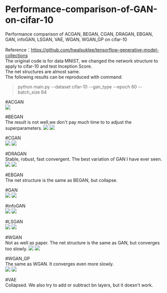 # Performance-comparison-of-GAN-on-cifar-10
Performance comparison of ACGAN, BEGAN, CGAN, DRAGAN, EBGAN, GAN, infoGAN, LSGAN, VAE, WGAN, WGAN_GP on cifar-10

Reference：https://github.com/hwalsuklee/tensorflow-generative-model-collections <br>
The original code is for data MNIST, we changed the network structure to apply to cifar-10 and test Inception Score. <br>
The net structures are almost same.<br>
The following results can be reproduced with command:
>python main.py --dataset cifar-10 --gan_type <TYPE> --epoch 60 --batch_size 64

#ACGAN <br>
![](https://github.com/AliceAria/Performance-comparison-of-GAN-on-cifar-10/raw/master/images/ACGAN_IS.png)  

#BEGAN <br>
The result is not well,we don't pay much time to to adjust the superparameters.
![](https://github.com/AliceAria/Performance-comparison-of-GAN-on-cifar-10/raw/master/images/BEGAN_IS.png) 
![](https://github.com/AliceAria/Performance-comparison-of-GAN-on-cifar-10/raw/master/images/BEGAN_train_59_0715.png)  

#CGAN <br>
![](https://github.com/AliceAria/Performance-comparison-of-GAN-on-cifar-10/raw/master/images/CGAN_IS.png) 
![](https://github.com/AliceAria/Performance-comparison-of-GAN-on-cifar-10/raw/master/images/CGAN_epoch059_test_all_classes.png) 

#DRAGAN <br>
Stable, robust, fast convergent. The best variation of GAN I have ever seen.
![](https://github.com/AliceAria/Performance-comparison-of-GAN-on-cifar-10/raw/master/images/DRAGAN_epoch099IS.png) 
![](https://github.com/AliceAria/Performance-comparison-of-GAN-on-cifar-10/raw/master/images/DRAGAN_epoch059_test_all_classes.png) 

#EBGAN <br>
The net structure is the same as BEGAN, but collapse.

#GAN <br>
![](https://github.com/AliceAria/Performance-comparison-of-GAN-on-cifar-10/raw/master/images/GAN_epoch059IS.png) 
![](https://github.com/AliceAria/Performance-comparison-of-GAN-on-cifar-10/raw/master/images/GAN_epoch059_test_all_classes.png)

#infoGAN <br>
![](https://github.com/AliceAria/Performance-comparison-of-GAN-on-cifar-10/raw/master/images/infoGAN_epoch059IS.png) 
![](https://github.com/AliceAria/Performance-comparison-of-GAN-on-cifar-10/raw/master/images/infoGAN_epoch059_test_all_classes_style_by_style.png)

#LSGAN <br>
![](https://github.com/AliceAria/Performance-comparison-of-GAN-on-cifar-10/raw/master/images/LSGAN_epoch059IS.png) 
![](https://github.com/AliceAria/Performance-comparison-of-GAN-on-cifar-10/raw/master/images/LSGAN_epoch059_test_all_classes.png)

#WGAN <br>
Not as well as paper. The net structure is the same as GAN, but converges too slowly.
![](https://github.com/AliceAria/Performance-comparison-of-GAN-on-cifar-10/raw/master/images/WGAN_epoch059IS.png) 
![](https://github.com/AliceAria/Performance-comparison-of-GAN-on-cifar-10/raw/master/images/WGAN_epoch059_test_all_classes.png)

#WGAN_GP <br>
The same as WGAN. It converges even more slowly. <br>
![](https://github.com/AliceAria/Performance-comparison-of-GAN-on-cifar-10/raw/master/images/WGAN_GP_epoch059IS.png) 
![](https://github.com/AliceAria/Performance-comparison-of-GAN-on-cifar-10/raw/master/images/WGAN_GP_epoch059_test_all_classes.png)

#VAE <br>
Collapsed. We also try to add or subtract bn layers, but it doesn't work.
